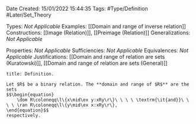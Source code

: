 <div class="topSpace"></div>

Date Created: 15/01/2022 15:44:35
Tags: #Type/Definition #Later/Set_Theory

Types: <i>Not Applicable</i>
Examples: [[Domain and range of inverse relation]]
Constructions: [[Image (Relation)]], [[Preimage (Relation)]]
Generalizations: <i>Not Applicable</i>

Properties: <i>Not Applicable</i>
Sufficiencies: <i>Not Applicable</i>
Equivalences: <i>Not Applicable</i>
Justifications: [[Domain and range of relation are sets (Kuratowski)]], [[Domain and range of relation are sets (General)]]

``` ad-Definition
title: Definition.

Let $R$ be a binary relation. The **domain and range of $R$** are the sets
$$\begin{equation}
    \dom R\coloneqq\l\{x\mid\ex y:xRy\r\}\ \ \ \ \textrm{\it{and}}\ \ \ \ \ran R\coloneqq\l\{y\mid\ex x:xRy\r\},
\end{equation}$$
respectively.

```
